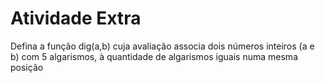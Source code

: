 # Atividade Extra

Defina a função dig(a,b) cuja avaliação associa dois números inteiros (a e b) com 5 algarismos, à quantidade de algarismos iguais numa mesma posição
